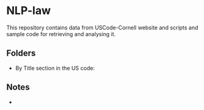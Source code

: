 
 # NLP-law
This repository contains data from USCode-Cornell website and scripts and sample code for retrieving and analysing it.

## Folders
* By Title section in the US code:


## Notes
* 
